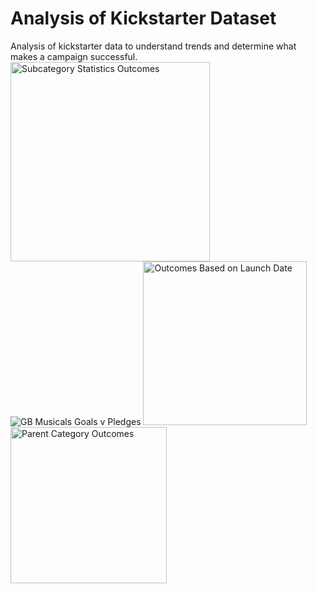 # Analysis of Kickstarter Dataset
Analysis of kickstarter data to understand trends and determine what makes a campaign successful.
<img width="319" alt="Subcategory Statistics Outcomes" src="https://user-images.githubusercontent.com/95272294/146262606-15fff04a-70ad-421b-b760-928eacaf977f.png">
![GB Musicals Goals v Pledges](https://user-images.githubusercontent.com/95272294/146262610-ba0916ed-859d-43f0-bac0-23b65b4c5a4c.png)
<img width="262" alt="Outcomes Based on Launch Date" src="https://user-images.githubusercontent.com/95272294/146262613-f74a769a-949f-4c8c-8fe8-b17cdf882478.png">
<img width="250" alt="Parent Category Outcomes" src="https://user-images.githubusercontent.com/95272294/146262614-d41db8bc-2380-41b9-9f1f-a34df5a3c71c.png">
